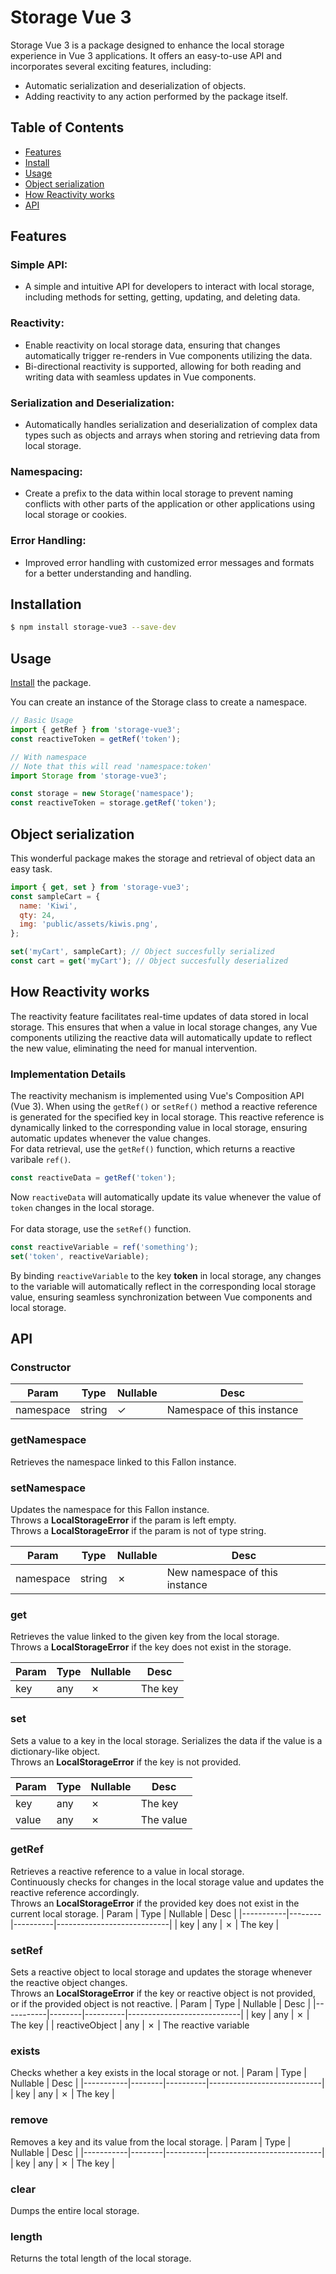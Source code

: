 # Storage Vue 3

Storage Vue 3 is a package designed to enhance the local storage experience in Vue 3 applications. It offers an easy-to-use API and incorporates several exciting features, including:

- Automatic serialization and deserialization of objects.
- Adding reactivity to any action performed by the package itself.

## Table of Contents

- [Features](#features)
- [Install](#installation)
- [Usage](#usage)
- [Object serialization](#object-serialization)
- [How Reactivity works](#how-reactivity-works)
- [API](#api)

## Features

### Simple API:

- A simple and intuitive API for developers to interact with local storage, including methods for setting, getting, updating, and deleting data.

### Reactivity:

- Enable reactivity on local storage data, ensuring that changes automatically trigger re-renders in Vue components utilizing the data.
- Bi-directional reactivity is supported, allowing for both reading and writing data with seamless updates in Vue components.

### Serialization and Deserialization:

- Automatically handles serialization and deserialization of complex data types such as objects and arrays when storing and retrieving data from local storage.

### Namespacing:

- Create a prefix to the data within local storage to prevent naming conflicts with other parts of the application or other applications using local storage or cookies.

### Error Handling:

- Improved error handling with customized error messages and formats for a better understanding and handling.

## Installation

```bash
$ npm install storage-vue3 --save-dev
```

## Usage

[Install](#installation) the package.

You can create an instance of the Storage class to create a namespace.

```js
// Basic Usage
import { getRef } from 'storage-vue3';
const reactiveToken = getRef('token');

// With namespace
// Note that this will read 'namespace:token'
import Storage from 'storage-vue3';

const storage = new Storage('namespace');
const reactiveToken = storage.getRef('token');
```

## Object serialization

This wonderful package makes the storage and retrieval of object data an easy task.

```js
import { get, set } from 'storage-vue3';
const sampleCart = {
  name: 'Kiwi',
  qty: 24,
  img: 'public/assets/kiwis.png',
};

set('myCart', sampleCart); // Object succesfully serialized
const cart = get('myCart'); // Object succesfully deserialized
```

## How Reactivity works

The reactivity feature facilitates real-time updates of data stored in local storage. This ensures that when a value in local storage changes, any Vue components utilizing the reactive data will automatically update to reflect the new value, eliminating the need for manual intervention.

### Implementation Details

The reactivity mechanism is implemented using Vue's Composition API (Vue 3). When using the `getRef()` or `setRef()` method a reactive reference is generated for the specified key in local storage. This reactive reference is dynamically linked to the corresponding value in local storage, ensuring automatic updates whenever the value changes.
<br />
For data retrieval, use the `getRef()` function, which returns a reactive varibale `ref()`.

```js
const reactiveData = getRef('token');
```

Now `reactiveData` will automatically update its value whenever the value of `token` changes in the local storage.
<br />
<br />
For data storage, use the `setRef()` function.

```js
const reactiveVariable = ref('something');
set('token', reactiveVariable);
```

By binding `reactiveVariable` to the key **token** in local storage, any changes to the variable will automatically reflect in the corresponding local storage value, ensuring seamless synchronization between Vue components and local storage.

## API

### Constructor

| Param     | Type   | Nullable | Desc                       |
| --------- | ------ | -------- | -------------------------- |
| namespace | string | &check;  | Namespace of this instance |

### getNamespace

Retrieves the namespace linked to this Fallon instance.

### setNamespace

Updates the namespace for this Fallon instance. <br/>
Throws a **LocalStorageError** if the param is left empty. <br/>
Throws a **LocalStorageError** if the param is not of type string.

| Param     | Type   | Nullable | Desc                           |
| --------- | ------ | -------- | ------------------------------ |
| namespace | string | &cross;  | New namespace of this instance |

### get

Retrieves the value linked to the given key from the local storage. <br />
Throws a **LocalStorageError** if the key does not exist in the storage.

| Param | Type | Nullable | Desc    |
| ----- | ---- | -------- | ------- |
| key   | any  | &cross;  | The key |

### set

Sets a value to a key in the local storage. Serializes the data if the value is a dictionary-like object. <br/>
Throws an **LocalStorageError** if the key is not provided.

| Param | Type | Nullable | Desc      |
| ----- | ---- | -------- | --------- |
| key   | any  | &cross;  | The key   |
| value | any  | &cross;  | The value |

### getRef

Retrieves a reactive reference to a value in local storage. <br />
Continuously checks for changes in the local storage value and updates the reactive reference accordingly. <br />
Throws an **LocalStorageError** if the provided key does not exist in the current local storage.
| Param | Type | Nullable | Desc |
|-----------|--------|----------|----------------------------|
| key | any | &cross; | The key |

### setRef

Sets a reactive object to local storage and updates the storage whenever the reactive object changes. <br />
Throws an **LocalStorageError** if the key or reactive object is not provided, or if the provided object is not reactive.
| Param | Type | Nullable | Desc |
|-----------|--------|----------|----------------------------|
| key | any | &cross; | The key |
| reactiveObject | any | &cross; | The reactive variable

### exists

Checks whether a key exists in the local storage or not.
| Param | Type | Nullable | Desc |
|-----------|--------|----------|----------------------------|
| key | any | &cross; | The key |

### remove

Removes a key and its value from the local storage.
| Param | Type | Nullable | Desc |
|-----------|--------|----------|----------------------------|
| key | any | &cross; | The key |

### clear

Dumps the entire local storage.

### length

Returns the total length of the local storage.
